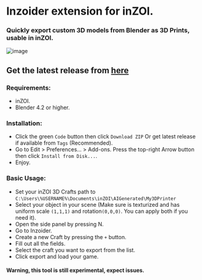 # Inzoider extension for inZOI.

### Quickly export custom 3D models from Blender as 3D Prints, usable in inZOI.

![image](https://github.com/user-attachments/assets/4aff8d15-efdb-42d5-9d75-e1af0dd76b20)


## Get the latest release from [here](https://github.com/Hancapo/Inzoider/releases/latest)

### Requirements:
- inZOI.
- Blender 4.2 or higher.


### Installation:
- Click the green ```Code``` button then click ```Download ZIP``` Or get latest release if available from ```Tags``` (Recommended).
- Go to Edit > Preferences... > Add-ons. Press the top-right Arrow button then click ```Install from Disk...```.
- Enjoy.

### Basic Usage:
- Set your inZOI 3D Crafts path to ```C:\Users\%USERNAME%\Documents\inZOI\AIGenerated\My3DPrinter```
- Select your object in your scene (Make sure is texturized and has uniform scale ```(1,1,1)``` and rotation```(0,0,0)```. You can apply both if you need it).
- Open the side panel by pressing N.
- Go to Inzoider.
- Create a new Craft by pressing the ```+``` button.
- Fill out all the fields.
- Select the craft you want to export from the list.
- Click export and load your game.

#### Warning, this tool is still experimental, expect issues.
